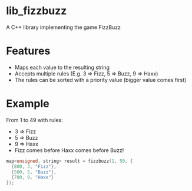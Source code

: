 # lib_fizzbuzz
A C++ library implementing the game FizzBuzz
# Features
* Maps each value to the resulting string
* Accepts multiple rules (E.g. 3 => Fizz, 5 => Buzz, 9 => Haxx)
* The rules can be sorted with a priority value (bigger value comes first)
# Example
From 1 to 49 with rules:
* 3 => Fizz
* 5 => Buzz
* 9 => Haxx
* Fizz comes before Haxx comes before Buzz!
```c++
map<unsigned, string> result = fizzbuzz(1, 50, {
  {800, 3, "Fizz"},
  {500, 5, "Buzz"},
  {700, 9, "Haxx"}
});
```

